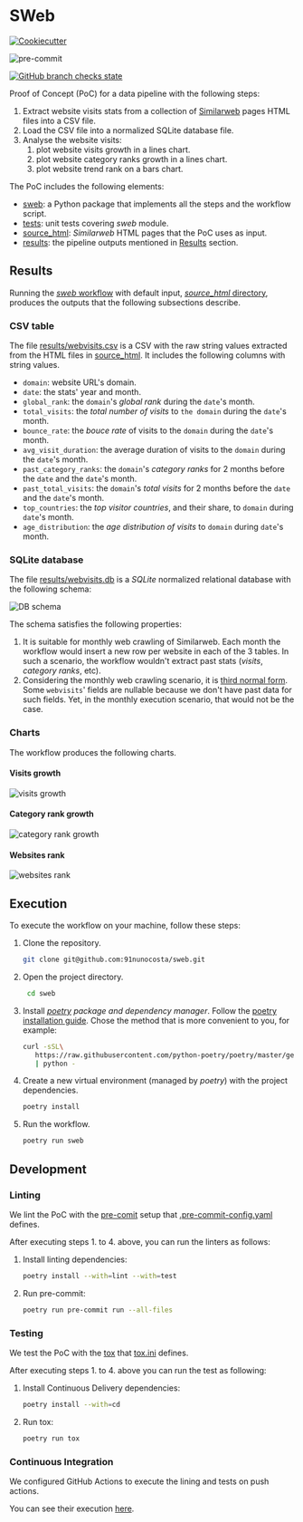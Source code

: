 # SWeb

[![Cookiecutter](https://img.shields.io/badge/built%20with-Cookiecutter-ff69b4.svg?logo=cookiecutter)](https://github.com/91nunocosta/python-package-cookiecutter/releases/tag/v0.10.1)

![pre-commit](https://img.shields.io/badge/pre--commit-enabled-brightgreen?logo=pre-commit&logoColor=white)

[![GitHub branch checks state](https://img.shields.io/github/checks-status/91nunocosta/sweb/master)](https://github.com/91nunocosta/sweb)

Proof of Concept (PoC) for a data pipeline with the following steps:

1. Extract website visits stats from a collection of [Similarweb](https://www.similarweb.com)
pages HTML files into a CSV file.
2. Load the CSV file into a normalized SQLite database file.
3. Analyse the website visits:
   1. plot website visits growth in a lines chart.
   2. plot website category ranks growth in a lines chart.
   3. plot website trend rank on a bars chart.

The PoC includes the following elements:

- [sweb](./sweb/): a Python package that implements all the steps and the workflow script.
- [tests](./tests/): unit tests covering _sweb_ module.
- [source_html](./source_html/): _Similarweb_ HTML pages that the PoC uses as input.
- [results](./results/): the pipeline outputs mentioned in [Results](#results) section.

## Results

Running the [_sweb_ workflow](./sweb/workflow.py) with default input,
[_source_html_ directory](./source_html/), produces the outputs that the following
subsections describe.

### CSV table

The file [results/webvisits.csv](./results/webvisits.csv) is a CSV with the raw
string values extracted from the HTML files in [source_html](./source_html/).
It includes the following columns with string values.

- `domain`: website URL's domain.
- `date`: the stats' year and month.
- `global_rank`: the `domain`'s _global rank_ during the `date`'s month.
- `total_visits`: the _total number of visits_ to `the domain` during the `date`'s month.
- `bounce_rate`: the _bouce rate_ of visits to the `domain` during the `date`'s month.
- `avg_visit_duration`: the average duration of visits to the `domain`
during the `date`'s month.
- `past_category_ranks`: the `domain`'s _category ranks_ for 2 months before the `date`
and the `date`'s month.
- `past_total_visits`: the `domain`'s _total visits_ for 2 months before the `date` and
the `date`'s month.
- `top_countries`:  the _top visitor countries_, and their share, to `domain`
during `date`'s month.
- `age_distribution`:  the _age distribution of visits_ to `domain` during `date`'s month.

### SQLite database

The file [results/webvisits.db](./results/webvisits.db) is a _SQLite_ normalized relational
database with the following schema:

![DB schema](./db_schema.png)

The schema satisfies the following properties:

1. It is suitable for monthly web crawling of Similarweb.
Each month the workflow would insert a new row per website in each of the 3 tables.
In such a scenario, the workflow wouldn't extract past stats
(_visits_, _category ranks_, etc).
2. Considering the monthly web crawling scenario, it is [third normal form](https://en.wikipedia.org/wiki/Third_normal_form).
Some `webvisits`' fields are nullable because we don't have past data for such fields.
Yet, in the monthly execution scenario, that would not be the case.

### Charts

The workflow produces the following charts.

#### Visits growth

![visits growth](./results/visits_growth.jpg)

#### Category rank growth

![category rank growth](./results/ranks_growth.jpg)

#### Websites rank

![websites rank](./results/websites_rank.jpg)

## Execution

To execute the workflow on your machine, follow these steps:

1. Clone the repository.

   ```bash
   git clone git@github.com:91nunocosta/sweb.git
   ```

2. Open the project directory.

   ```bash
    cd sweb
   ```

3. Install [_poetry_](https://python-poetry.org/) _package and dependency manager_.
Follow the [poetry installation guide](https://python-poetry.org/docs/#installation).
Chose the method that is more convenient to you, for example:

   ```bash
   curl -sSL\
      https://raw.githubusercontent.com/python-poetry/poetry/master/get-poetry.py \
      | python -
   ```

4. Create a new virtual environment (managed by _poetry_) with the project dependencies.

   ```bash
   poetry install
   ```

5. Run the workflow.

   ```bash
   poetry run sweb
   ```

## Development

### Linting

We lint the PoC with the [pre-comit](https://pre-commit.com/) setup that [.pre-commit-config.yaml](./.pre-commit-config.yaml)
defines.

After executing steps 1. to 4. above, you can run the linters as follows:

1. Install linting dependencies:

   ```bash
   poetry install --with=lint --with=test
   ```

2. Run pre-commit:

   ```bash
   poetry run pre-commit run --all-files
   ```

### Testing

We test the PoC with the [tox](https://tox.wiki/en/latest/) that [tox.ini](./tox.ini) defines.

After executing steps 1. to 4. above you can run the test as following:

1. Install Continuous Delivery dependencies:

   ```bash
   poetry install --with=cd
   ```

2. Run tox:

   ```bash
   poetry run tox
   ```

### Continuous Integration

We configured GitHub Actions to execute the lining and tests on push actions.

You can see their execution [here](https://github.com/91nunocosta/sweb/actions).
